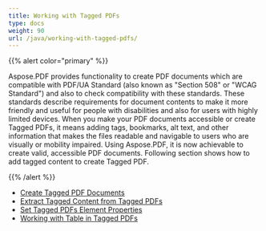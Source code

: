 ```yaml
---
title: Working with Tagged PDFs
type: docs
weight: 90
url: /java/working-with-tagged-pdfs/
---
```

{{% alert color="primary" %}}

Aspose.PDF provides functionality to create PDF documents which are compatible with PDF/UA Standard (also known as "Section 508" or "WCAG Standard") and also to check compatibility with these standards. These standards describe requirements for document contents to make it more friendly and useful for people with disabilities and also for users with highly limited devices. When you make your PDF documents accessible or create Tagged PDFs, it means adding tags, bookmarks, alt text, and other information that makes the files readable and navigable to users who are visually or mobility impaired. Using Aspose.PDF, it is now achievable to create valid, accessible PDF documents. Following section shows how to add tagged content to create Tagged PDF.

{{% /alert %}}

- [Create Tagged PDF Documents](/pdf/java/create-tagged-pdf-documents/)
- [Extract Tagged Content from Tagged PDFs](/pdf/java/extract-tagged-content-from-tagged-pdfs/)
- [Set Tagged PDFs Element Properties](/pdf/java/set-tagged-pdfs-element-properties/)
- [Working with Table in Tagged PDFs](/pdf/java/working-with-table-in-tagged-pdfs/)
